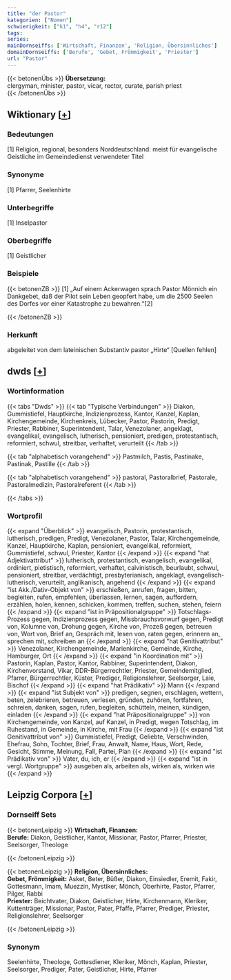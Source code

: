 ```yaml
---
title: "der Pastor"
kategorien: ["Nomen"]
schwierigkeit: ["k1", "h4", "r12"]
tags:
series:
mainDornseiffs: ['Wirtschaft, Finanzen', 'Religion, Übersinnliches']
domainDornseiffs: ['Berufe', 'Gebet, Frömmigkeit', 'Priester']
url: "Pastor"
---
```


{{< betonenÜbs >}}
**Übersetzung:**  
clergyman, minister, pastor, vicar, rector, curate, parish priest  
{{< /betonenÜbs >}}

## Wiktionary [[+](https://de.wiktionary.org/wiki/Pastor)]

### Bedeutungen
[1] Religion, regional, besonders Norddeutschland: meist für evangelische Geistliche im Gemeindedienst verwendeter Titel  

### Synonyme
[1] Pfarrer, Seelenhirte  

### Unterbegriffe
[1] Inselpastor  

### Oberbegriffe
[1] Geistlicher  

### Beispiele
{{< betonenZB >}}
[1] „Auf einem Ackerwagen sprach Pastor Mönnich ein Dankgebet, daß der Pilot sein Leben geopfert habe, um die 2500 Seelen des Dorfes vor einer Katastrophe zu bewahren.“[2]  

{{< /betonenZB >}}
### Herkunft
abgeleitet von dem lateinischen Substantiv pastor „Hirte“ [Quellen fehlen]  



## dwds [[+](https://www.dwds.de/wb/Pastor)]

### Wortinformation
{{< tabs "Dwds" >}}
{{< tab "Typische Verbindungen" >}}
Diakon, Gummistiefel, Hauptkirche, Indizienprozess, Kantor, Kanzel, Kaplan, Kirchengemeinde, Kirchenkreis, Lübecker, Pastor, Pastorin, Predigt, Priester, Rabbiner, Superintendent, Talar, Venezolaner, angeklagt, evangelikal, evangelisch, lutherisch, pensioniert, predigen, protestantisch, reformiert, schwul, streitbar, verhaftet, verurteilt
{{< /tab >}}

{{< tab "alphabetisch vorangehend" >}}
Pastmilch, Pastis, Pastinake, Pastinak, Pastille
{{< /tab >}}

{{< tab "alphabetisch vorangehend" >}}
pastoral, Pastoralbrief, Pastorale, Pastoralmedizin, Pastoralreferent
{{< /tab >}}

{{< /tabs >}}

### Wortprofil
{{< expand "Überblick" >}} evangelisch, Pastorin, protestantisch, lutherisch, predigen, Predigt, Venezolaner, Pastor, Talar, Kirchengemeinde, Kanzel, Hauptkirche, Kaplan, pensioniert, evangelikal, reformiert, Gummistiefel, schwul, Priester, Kantor {{< /expand >}}
{{< expand "hat Adjektivattribut" >}} lutherisch, protestantisch, evangelisch, evangelikal, ordiniert, pietistisch, reformiert, verhaftet, calvinistisch, beurlaubt, schwul, pensioniert, streitbar, verdächtigt, presbyterianisch, angeklagt, evangelisch-lutherisch, verurteilt, anglikanisch, angehend {{< /expand >}}
{{< expand "ist Akk./Dativ-Objekt von" >}} erschießen, anrufen, fragen, bitten, begleiten, rufen, empfehlen, überlassen, lernen, sagen, auffordern, erzählen, holen, kennen, schicken, kommen, treffen, suchen, stehen, feiern {{< /expand >}}
{{< expand "ist in Präpositionalgruppe" >}} Totschlags-Prozess gegen, Indizienprozess gegen, Missbrauchsvorwurf gegen, Predigt von, Kolumne von, Drohung gegen, Kirche von, Prozeß gegen, betreuen von, Wort von, Brief an, Gespräch mit, lesen von, raten gegen, erinnern an, sprechen mit, schreiben an {{< /expand >}}
{{< expand "hat Genitivattribut" >}} Venezolaner, Kirchengemeinde, Marienkirche, Gemeinde, Kirche, Hamburger, Ort {{< /expand >}}
{{< expand "in Koordination mit" >}} Pastorin, Kaplan, Pastor, Kantor, Rabbiner, Superintendent, Diakon, Kirchenvorstand, Vikar, DDR-Bürgerrechtler, Priester, Gemeindemitglied, Pfarrer, Bürgerrechtler, Küster, Prediger, Religionslehrer, Seelsorger, Laie, Bischof {{< /expand >}}
{{< expand "hat Prädikativ" >}} Mann {{< /expand >}}
{{< expand "ist Subjekt von" >}} predigen, segnen, erschlagen, wettern, beten, zelebrieren, betreuen, verlesen, gründen, zuhören, fortfahren, schreien, danken, sagen, rufen, begleiten, schütteln, meinen, kündigen, einladen {{< /expand >}}
{{< expand "hat Präpositionalgruppe" >}} von Kirchengemeinde, von Kanzel, auf Kanzel, in Predigt, wegen Totschlag, im Ruhestand, in Gemeinde, in Kirche, mit Frau {{< /expand >}}
{{< expand "ist Genitivattribut von" >}} Gummistiefel, Predigt, Geliebte, Verschwinden, Ehefrau, Sohn, Tochter, Brief, Frau, Anwalt, Name, Haus, Wort, Rede, Gesicht, Stimme, Meinung, Fall, Partei, Plan {{< /expand >}}
{{< expand "ist Prädikativ von" >}} Vater, du, ich, er {{< /expand >}}
{{< expand "ist in vergl. Wortgruppe" >}} ausgeben als, arbeiten als, wirken als, wirken wie {{< /expand >}}

## Leipzig Corpora [[+](https://corpora.uni-leipzig.de/en/res?word=Pastor&corpusId=deu_newscrawl-public_2018)]

### Dornseiff Sets
{{< betonenLeipzig >}}
**Wirtschaft, Finanzen:**  
**Berufe:** Diakon, Geistlicher, Kantor, Missionar, Pastor, Pfarrer, Priester, Seelsorger, Theologe  

{{< /betonenLeipzig >}}


{{< betonenLeipzig >}}
**Religion, Übersinnliches:**  
**Gebet, Frömmigkeit:** Asket, Beter, Büßer, Diakon, Einsiedler, Eremit, Fakir, Gottesmann, Imam, Muezzin, Mystiker, Mönch, Oberhirte, Pastor, Pfarrer, Pilger, Rabbi  
**Priester:** Beichtvater, Diakon, Geistlicher, Hirte, Kirchenmann, Kleriker, Kuttenträger, Missionar, Pastor, Pater, Pfaffe, Pfarrer, Prediger, Priester, Religionslehrer, Seelsorger  

{{< /betonenLeipzig >}}

### Synonym
Seelenhirte, Theologe, Gottesdiener, Kleriker, Mönch, Kaplan, Priester, Seelsorger, Prediger, Pater, Geistlicher, Hirte, Pfarrer

